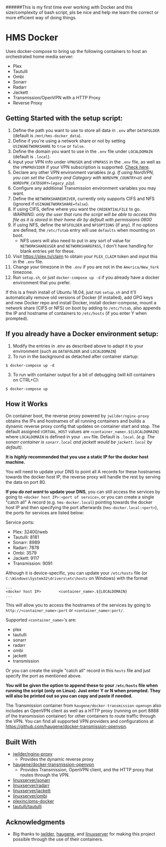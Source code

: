 ######This is my first time ever working with Docker and this size/complexity of bash script, pls be nice and help me learn the correct or more efficient way of doing things.

# HMS Docker
Uses docker-compose to bring up the following containers to host an orchestrated home media server:
- Plex
- Tautulli
- Ombi
- Sonarr
- Radarr
- Jackett
- Transmission/OpenVPN with a HTTP Proxy
- Reverse Proxy

## Getting Started with the setup script:
1. Define the path you want to use to store all data in ```.env``` after ```DATAFOLDER``` (default is ```/mnt/hms-docker_data```).
2. Define if you're using a network share or not by setting ```USINGNETWORKSHARE``` to ```true``` or ```false```.
3. Define the domain you want to use in the ```.env``` file under ```LOCALDOMAIN``` (default is ```.local```).
4. Input your VPN info under ```VPNUSER``` and ```VPNPASS``` in the ```.env``` file, as well as the ```VPNPROVIDER``` if your VPN subscription is supported. [Check here](https://github.com/haugene/docker-transmission-openvpn#supported-providers).
5. Declare any other VPN environment variables *(e.g. If using NordVPN, you can set the Country and Category with ```NORDVPN_COUNTRY=US``` and ```NORDVPN_CATEGORY=legacy_p2p```).*
6. Configure any additional Transmission environment variables you may want.
7. Define the ```NETWORKSHAREDRIVER```, currently only supports CIFS and NFS (ignored if ```USINGNETWORKSHARE=false```).
8. If using CIFS, define where you want the ```CREDENTIALFILE``` to go. *WARNING: only the user that runs the script will be able to access this file as it is stored in their home dir by default with permissions 0600*
9. If using NFS, define the ```NFSFOLDER``` and ```NFSOPTIONS``` (if any). If no options are defined, the ```/etc/fstab``` entry will use ```defaults``` when mounting on boot.
    - NFS users will also need to put in any sort of value for ```NETWORKSHAREUSER``` and ```NETWORKSHAREPASS```, I don't have handling for blank entries yet for these.
10. Visit https://plex.tv/claim to obtain your ```PLEX_CLAIM``` token and input this in the ```.env``` file.
11. Change your timezone in the ```.env``` if you are not in the ```America/New_York``` timezone.
12. Run ```setup.sh```, or just ```docker-compose up -d``` if you already have a docker environment that you prefer.

If this is a fresh install of Ubuntu 18.04, just run ```setup.sh``` and it'll automatically remove old versions of Docker (if installed), add GPG keys and new Docker repo and install Docker, install docker-compose, mount a network share (CIFS or NFS) on boot by adding to ```/etc/fstab```, also appends the IP and hostname of containers to ```/etc/hosts``` (if you enter Y when prompted).


## If you already have a Docker environment setup:
1. Modify the entries in .env as described above to adapt it to your environment (such as ```DATAFOLDER``` and ```LOCALDOMAIN```)
2. To run in the background as detached after container startup:
```
$ docker-compose up -d
```
3. To run with container output for a bit of debugging (will kill containers on CTRL+C):
```
$ docker-compose up
```

## How it Works
On container boot, the reverse proxy powered by ```jwilder/nginx-proxy``` obtains the IPs and hostnames of all running containers and builds a dynamic reverse proxy config that updates on container start and stop. The default assigned ```VIRTUAL_HOST``` values are ```<container_name>.${LOCALDOMAIN}``` where ```LOCALDOMAIN``` is defined in your ```.env``` file. Default is ```.local```. *(e.g. The sonarr container is ```sonarr.local``` and jackett would be ```jackett.local``` by default).*

**It is _highly_ recommended that you use a static IP for the docker host machine.**

You will need to update your DNS to point all A records for these hostnames towards the docker host IP, the reverse proxy will handle the rest by serving the data on port 80.

**If you _do not want_ to update your DNS**, you can still access the services by going to ```<docker host IP>:<port of service>```, or you can create a single "catch all" A record (e.g. ```hms-docker.local```) pointing towards the docker host IP and then specifying the port afterwards (```hms-docker.local:<port>```), the ports for services are listed below:

Service ports:
- Plex: 32400/web
- Tautulli: 8181
- Sonarr: 8989
- Radarr: 7878
- Ombi: 3579
- Jackett: 9117
- Transmission: 9091

Although it is device-specific, you can update your ```/etc/hosts``` file (or ```C:\Windows\System32\drivers\etc\hosts``` on Windows) with the format
```
...
<docker host IP>        <container_name>.${LOCALDOMAIN}
...
```
This will allow you to access the hostnames of the services by going to ```http://<container_name>:port``` or ```<container_name>:port/```.

Supported ```<container_name>```'s are:
- plex
- tautulli
- sonarr
- radarr
- ombi
- jackett
- transmission

Or you can create the single "catch all" record in this ```hosts``` file and just specify the port as mentioned above.

**You will be given the option to append these to your ```/etc/hosts``` file when running the script (only on Linux). Just enter Y or N when prompted. They will also be printed out so you can copy and paste if needed.**

The Transmission container from ```haugene/docker-transmission-openvpn``` also includes an OpenVPN client as well as a HTTP proxy (running on port 8888 of the transmission container) for other containers to route traffic through the VPN. You can find all supported VPN providers and configurations at https://github.com/haugene/docker-transmission-openvpn.

## Built With
- [jwilder/nginx-proxy](https://github.com/jwilder/nginx-proxy)
  - Provides the dynamic reverse proxy
- [haugene/docker-transmission-openvpn](https://github.com/haugene/docker-transmission-openvpn)
  - Provides Transmission, OpenVPN client, and the HTTP proxy that routes through the VPN.
- [linuxserver/sonarr](https://hub.docker.com/r/linuxserver/sonarr)
- [linuxserver/radarr](https://hub.docker.com/r/linuxserver/radarr)
- [linuxserver/jackett](https://hub.docker.com/r/linuxserver/jackett)
- [linuxserver/ombi](https://hub.docker.com/r/linuxserver/ombi)
- [plexinc/pms-docker](https://hub.docker.com/r/plexinc/pms-docker)
- [tautulli/tautulli](https://hub.docker.com/r/tautulli/tautulli)

## Acknowledgments
- Big thanks to [jwilder](https://github.com/jwilder), [haugene](https://github.com/haugene), and [linuxserver](https://www.linuxserver.io/) for making this project possible through the use of their containers.
